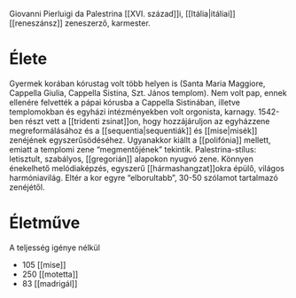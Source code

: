 Giovanni Pierluigi da Palestrina [[XVI. század]]i, [[Itália|itáliai]] [[reneszánsz]] zeneszerző, karmester.
# Élete
Gyermek korában kórustag volt több helyen is (Santa Maria Maggiore, Cappella Giulia, Cappella Sistina, Szt. János templom). Nem volt pap, ennek ellenére felvették a pápai kórusba a Cappella Sistinában, illetve templomokban és egyházi intézményekben volt orgonista, karnagy.
1542-ben részt vett a [[tridenti zsinat]]on, hogy hozzájáruljon az egyházzene megreformálásához és a [[sequentia|sequentiák]] és [[mise|misék]] zenéjének egyszerűsödéséhez. Ugyanakkor kiállt a [[polifónia]] mellett, emiatt a templomi zene “megmentőjének” tekintik.
Palestrina-stílus: letisztult, szabályos, [[gregorián]] alapokon nyugvó zene. Könnyen énekelhető melódiaképzés, egyszerű [[hármashangzat]]okra épülő, világos harmóniavilág. Eltér a kor egyre “elborultabb”, 30-50 szólamot tartalmazó zenéjétől.
# Életműve
A teljesség igénye nélkül
- 105 [[mise]]
- 250 [[motetta]]
- 83 [[madrigál]]